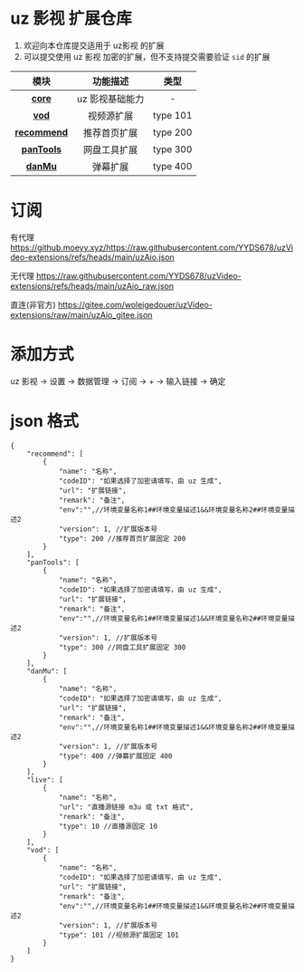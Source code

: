 # uz 影视 扩展仓库

1. 欢迎向本仓库提交适用于 uz影视 的扩展
2. 可以提交使用 uz 影视 加密的扩展，但不支持提交需要验证 `sid` 的扩展

|                                        模块                                        |    功能描述     |   类型   |
| :--------------------------------------------------------------------------------: | :-------------: | :------: |
|      **[core](https://github.com/YYDS678/uzVideo-extensions/tree/main/core)**      | uz 影视基础能力 |    -     |
| **[vod](https://github.com/YYDS678/uzVideo-extensions/tree/main/core/vod101.js)**  |   视频源扩展    | type 101 |
| **[recommend](https://github.com/YYDS678/uzVideo-extensions/tree/main/recommend)** |  推荐首页扩展   | type 200 |
|  **[panTools](https://github.com/YYDS678/uzVideo-extensions/tree/main/panTools)**  |  网盘工具扩展   | type 300 |
|     **[danMu](https://github.com/YYDS678/uzVideo-extensions/tree/main/danMu)**     |    弹幕扩展     | type 400 |


# 订阅
有代理
https://github.moeyy.xyz/https://raw.githubusercontent.com/YYDS678/uzVideo-extensions/refs/heads/main/uzAio.json

无代理
https://raw.githubusercontent.com/YYDS678/uzVideo-extensions/refs/heads/main/uzAio_raw.json

直连(非官方) 
https://gitee.com/woleigedouer/uzVideo-extensions/raw/main/uzAio_gitee.json

# 添加方式

uz 影视 -> 设置 -> 数据管理 -> 订阅 -> + -> 输入链接 -> 确定


# json 格式

```
{
    "recommend": [
        {
            "name": "名称",
            "codeID": "如果选择了加密请填写，由 uz 生成",
            "url": "扩展链接",
            "remark": "备注",
            "env":"",//环境变量名称1##环境变量描述1&&环境变量名称2##环境变量描述2
            "version": 1, //扩展版本号
            "type": 200 //推荐首页扩展固定 200
        }
    ],
    "panTools": [
        {
            "name": "名称",
            "codeID": "如果选择了加密请填写，由 uz 生成",
            "url": "扩展链接",
            "remark": "备注",
            "env":"",//环境变量名称1##环境变量描述1&&环境变量名称2##环境变量描述2
            "version": 1, //扩展版本号
            "type": 300 //网盘工具扩展固定 300
        }
    ],
    "danMu": [
        {
            "name": "名称",
            "codeID": "如果选择了加密请填写，由 uz 生成",
            "url": "扩展链接",
            "remark": "备注",
            "env":"",//环境变量名称1##环境变量描述1&&环境变量名称2##环境变量描述2
            "version": 1, //扩展版本号
            "type": 400 //弹幕扩展固定 400
        }
    ],
    "live": [
        {
            "name": "名称",
            "url": "直播源链接 m3u 或 txt 格式",
            "remark": "备注",
            "type": 10 //直播源固定 10
        }
    ],
    "vod": [
        {
            "name": "名称",
            "codeID": "如果选择了加密请填写，由 uz 生成",
            "url": "扩展链接",
            "remark": "备注",
            "env":"",//环境变量名称1##环境变量描述1&&环境变量名称2##环境变量描述2
            "version": 1, //扩展版本号
            "type": 101 //视频源扩展固定 101
        }
    ]
}

```

